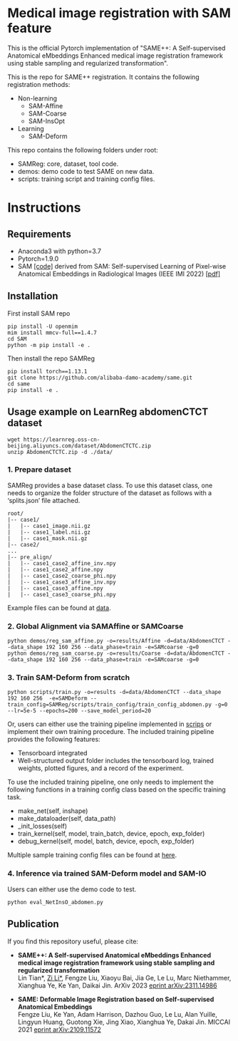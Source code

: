 # Medical image registration with SAM feature

This is the official Pytorch implementation of "SAME++: A Self-supervised Anatomical eMbeddings Enhanced medical image registration framework using stable sampling and regularized transformation".

This is the repo for SAME++ registration. It contains the following registration methods:
- Non-learning
    - SAM-Affine 
    - SAM-Coarse
    - SAM-InsOpt
- Learning
    - SAM-Deform

This repo contains the following folders under root: 
- SAMReg: core, dataset, tool code.
- demos: demo code to test SAME on new data.
- scripts: training script and training config files.



# Instructions
## Requirements
- Anaconda3 with python=3.7
- Pytorch=1.9.0
- SAM [[code]](https://github.com/alibaba-damo-academy/self-supervised-anatomical-embedding-v2) derived from SAM: Self-supervised Learning of Pixel-wise Anatomical Embeddings in Radiological Images (IEEE IMI 2022) [[pdf]](https://ieeexplore.ieee.org/document/9760421/) 

## Installation
First install SAM repo
```
pip install -U openmim
mim install mmcv-full==1.4.7
cd SAM
python -m pip install -e .
```
Then install the repo SAMReg
```
pip install torch==1.13.1
git clone https://github.com/alibaba-damo-academy/same.git
cd same
pip install -e .
```



## Usage example on LearnReg abdomenCTCT dataset
```
wget https://learnreg.oss-cn-beijing.aliyuncs.com/dataset/AbdomenCTCTC.zip
unzip AbdomenCTCTC.zip -d ./data/
 ```


### 1. Prepare dataset
SAMReg provides a base dataset class. To use this dataset class, one needs to organize the folder structure of the dataset as follows with a ‘splits.json’ file attached.  

```
root/
|-- case1/
|   |-- case1_image.nii.gz
|   |-- case1_label.nii.gz
|   |-- case1_mask.nii.gz
|-- case2/
...
|-- pre_align/
|   |-- case1_case2_affine_inv.npy
|   |-- case1_case2_affine.npy
|   |-- case1_case2_coarse_phi.npy
|   |-- case1_case3_affine_inv.npy
|   |-- case1_case3_affine.npy
|   |-- case1_case3_coarse_phi.npy

```
Example files can be found at [data](data/AbdomenCTCT).

### 2. Global Alignment via SAMAffine or SAMCoarse

```
python demos/reg_sam_affine.py -o=results/Affine -d=data/AbdomenCTCT --data_shape 192 160 256 --data_phase=train -e=SAMcoarse -g=0
python demos/reg_sam_coarse.py -o=results/Coarse -d=data/AbdomenCTCT --data_shape 192 160 256 --data_phase=train -e=SAMcoarse -g=0
```

### 3. Train SAM-Deform from scratch
```
python scripts/train.py -o=results -d=data/AbdomenCTCT --data_shape 192 160 256  -e=SAMDeform --train_config=SAMReg/scripts/train_config/train_config_abdomen.py -g=0 --lr=5e-5 --epochs=200 --save_model_period=20
```
Or, users can either use the training pipeline implemented in [scrips](scripts/) or implement their own training procedure. The included training pipeline provides the following features:
- Tensorboard integrated
- Well-structured output folder includes the tensorboard log, trained weights, plotted figures, and a record of the experiment.

To use the included training pipeline, one only needs to implement the following functions in a training config class based on the specific training task.
- make_net(self, inshape)
- make_dataloader(self, data_path)
- _init_losses(self)
- train_kernel(self, model, train_batch, device, epoch, exp_folder)
- debug_kernel(self, model, batch, device, epoch, exp_folder)

Multiple sample training config files can be found at [here](scripts/train_config/).

### 4. Inference via trained SAM-Deform model and SAM-IO
Users can either use the demo code to test.
```
python eval_NetInsO_abdomen.py
```


## Publication
If you find this repository useful, please cite:

- **SAME++: A Self-supervised Anatomical eMbeddings Enhanced medical image registration framework using stable sampling and regularized transformation**  
Lin Tian*, [Zi Li*](https://alison-brie.github.io/), Fengze Liu, Xiaoyu Bai, Jia Ge, Le Lu, Marc Niethammer, Xianghua Ye, Ke Yan, Daikai Jin. ArXiv 2023 [eprint arXiv:2311.14986](https://arxiv.org/abs/2311.14986 "eprint arXiv:2311.14986")

- **SAME: Deformable Image Registration based on Self-supervised Anatomical Embeddings**  
Fengze Liu, Ke Yan, Adam Harrison, Dazhou Guo, Le Lu, Alan Yuille, Lingyun Huang, Guotong Xie, Jing Xiao, Xianghua Ye, Dakai Jin.
MICCAI 2021 [eprint arXiv:2109.11572](https://arxiv.org/abs/2109.11572 "eprint arXiv:2109.11572")

